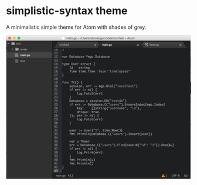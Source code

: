 # simplistic-syntax theme

A minimalistic simple theme for Atom with shades of grey.

![Screenshot](https://github.com/abiosoft/simplistic-syntax/raw/master/screenshot.png)
